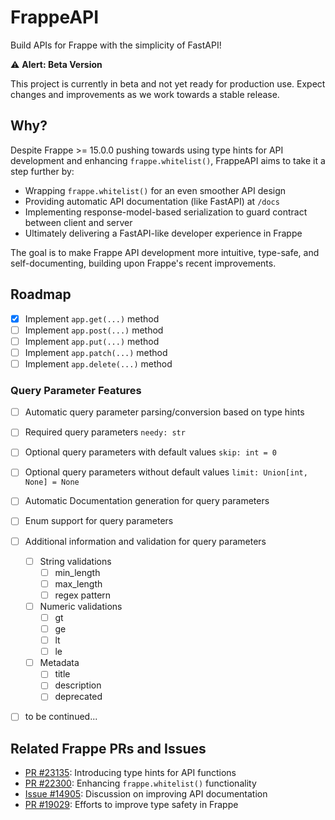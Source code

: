# FrappeAPI

Build APIs for Frappe with the simplicity of FastAPI!

⚠️ **Alert: Beta Version**

This project is currently in beta and not yet ready for production use. Expect changes and improvements as we work towards a stable release.

## Why?

Despite Frappe >= 15.0.0 pushing towards using type hints for API development and enhancing `frappe.whitelist()`, FrappeAPI aims to take it a step further by:

- Wrapping `frappe.whitelist()` for an even smoother API design
- Providing automatic API documentation (like FastAPI) at `/docs`
- Implementing response-model-based serialization to guard contract between client and server
- Ultimately delivering a FastAPI-like developer experience in Frappe

The goal is to make Frappe API development more intuitive, type-safe, and self-documenting, building upon Frappe's recent improvements.

## Roadmap

- [x] Implement `app.get(...)` method
- [ ] Implement `app.post(...)` method
- [ ] Implement `app.put(...)` method
- [ ] Implement `app.patch(...)` method
- [ ] Implement `app.delete(...)` method

### Query Parameter Features

- [ ] Automatic query parameter parsing/conversion based on type hints
- [ ] Required query parameters `needy: str`
- [ ] Optional query parameters with default values `skip: int = 0`
- [ ] Optional query parameters without default values `limit: Union[int, None] = None`
- [ ] Automatic Documentation generation for query parameters
- [ ] Enum support for query parameters
- [ ] Additional information and validation for query parameters

  - [ ] String validations
    - [ ] min_length
    - [ ] max_length
    - [ ] regex pattern
  - [ ] Numeric validations
    - [ ] gt
    - [ ] ge
    - [ ] lt
    - [ ] le
  - [ ] Metadata
    - [ ] title
    - [ ] description
    - [ ] deprecated

- [ ] to be continued...

## Related Frappe PRs and Issues

- [PR #23135](https://github.com/frappe/frappe/pull/23135): Introducing type hints for API functions
- [PR #22300](https://github.com/frappe/frappe/pull/22300): Enhancing `frappe.whitelist()` functionality
- [Issue #14905](https://github.com/frappe/frappe/issues/14905): Discussion on improving API documentation
- [PR #19029](https://github.com/frappe/frappe/pull/19029): Efforts to improve type safety in Frappe
